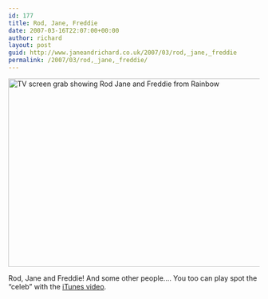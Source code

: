 ```yaml
---
id: 177
title: Rod, Jane, Freddie
date: 2007-03-16T22:07:00+00:00
author: richard
layout: post
guid: http://www.janeandrichard.co.uk/2007/03/rod,_jane,_freddie
permalink: /2007/03/rod,_jane,_freddie/
---
```


<img src="http://www.janeandrichard.co.uk/blog/2007/03/rodjanefreddy.jpg" width="638" height="378" alt="TV screen grab showing Rod Jane and Freddie from Rainbow" /> 

Rod, Jane and Freddie! And some other people&#8230;. You too can play spot the &#8220;celeb&#8221; with the [iTunes video](http://phobos.apple.com/WebObjects/MZStore.woa/wa/viewCustomPage?name=pageComicRelief).